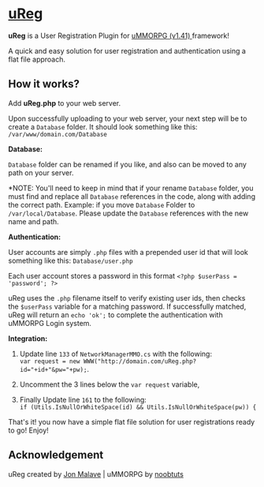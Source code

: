 # [uReg](https://github.com/jonmalave/uReg)

**uReg** is a User Registration Plugin for [uMMORPG (v1.41) ](https://www.assetstore.unity3d.com/en/#!/content/51212) framework! 

A quick and easy solution for user registration and authentication using a flat file approach. 


## How it works?

Add **uReg.php** to your web server.

Upon successfully uploading to your web server, your next step will be to create a `Database` folder. It should look something like this: `/var/www/domain.com/Database`



**Database:** 

`Database` folder can be renamed if you like, and also can be moved to any path on your server. 

*NOTE: You'll need to keep in mind that if your rename `Database` folder, you must find and replace all `Database` references in the code, along with adding the correct path. Example: if you move `Database` Folder to `/var/local/Database`. Please update the `Database` references with the new name and path.



**Authentication:** 

User accounts are simply `.php` files with a prepended user id that will look something like this: `Database/user.php` 

Each user account stores a password in this format `<?php $userPass = 'password'; ?>` 

uReg uses the `.php` filename itself to verify existing user ids, then checks the `$userPass` variable for a matching password. If successfully matched, uReg will return an `echo 'ok';` to complete the authentication with uMMORPG Login system.



**Integration:** 

1. Update line `133` of `NetworkManagerMMO.cs` with the following:  
`var request = new WWW("http://domain.com/uReg.php?id="+id+"&pw="+pw);`. 

2. Uncomment the 3 lines below the `var request` variable, 

3. Finally Update line `161` to the following:  
`if (Utils.IsNullOrWhiteSpace(id) && Utils.IsNullOrWhiteSpace(pw)) {`


That's it! you now have a simple flat file solution for user registrations ready to go!  Enjoy!

## Acknowledgement

uReg created by [Jon Malave](http://jonmalave.com) | uMMORPG by [noobtuts](https://noobtuts.com)

